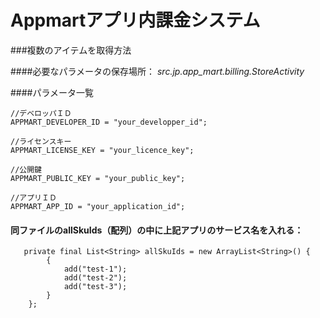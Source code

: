 # Appmartアプリ内課金システム

###複数のアイテムを取得方法


####必要なパラメータの保存場所：
*src.jp.app_mart.billing.StoreActivity*


####パラメータ一覧

```
//デベロッパＩＤ
APPMART_DEVELOPER_ID = "your_developper_id";

//ライセンスキー
APPMART_LICENSE_KEY = "your_licence_key";

//公開鍵
APPMART_PUBLIC_KEY = "your_public_key";

//アプリＩＤ
APPMART_APP_ID = "your_application_id";
```


#### 同ファイルのallSkuIds（配列）の中に上記アプリのサービス名を入れる：

```
   private final List<String> allSkuIds = new ArrayList<String>() {
        {
            add("test-1");
            add("test-2");
            add("test-3");
        }
    };
```

